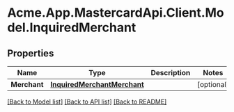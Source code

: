 # Acme.App.MastercardApi.Client.Model.InquiredMerchant

## Properties

Name | Type | Description | Notes
------------ | ------------- | ------------- | -------------
**Merchant** | [**InquiredMerchantMerchant**](InquiredMerchantMerchant.md) |  | [optional] 

[[Back to Model list]](../README.md#documentation-for-models) [[Back to API list]](../README.md#documentation-for-api-endpoints) [[Back to README]](../README.md)

